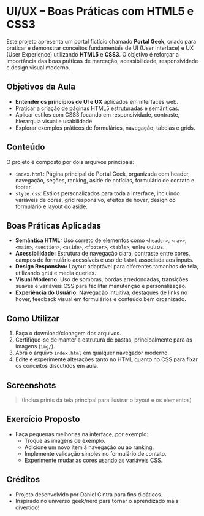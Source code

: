 # UI/UX – Boas Práticas com HTML5 e CSS3

Este projeto apresenta um portal fictício chamado **Portal Geek**, criado para praticar e demonstrar conceitos fundamentais de UI (User Interface) e UX (User Experience) utilizando **HTML5** e **CSS3**. O objetivo é reforçar a importância das boas práticas de marcação, acessibilidade, responsividade e design visual moderno.

## Objetivos da Aula

- **Entender os princípios de UI e UX** aplicados em interfaces web.
- Praticar a criação de páginas HTML5 estruturadas e semânticas.
- Aplicar estilos com CSS3 focando em responsividade, contraste, hierarquia visual e usabilidade.
- Explorar exemplos práticos de formulários, navegação, tabelas e grids.

## Conteúdo

O projeto é composto por dois arquivos principais:

- `index.html`: Página principal do Portal Geek, organizada com header, navegação, seções, ranking, aside de notícias, formulário de contato e footer.
- `style.css`: Estilos personalizados para toda a interface, incluindo variáveis de cores, grid responsivo, efeitos de hover, design do formulário e layout do aside.

## Boas Práticas Aplicadas

- **Semântica HTML:** Uso correto de elementos como `<header>`, `<nav>`, `<main>`, `<section>`, `<aside>`, `<footer>`, `<table>`, entre outros.
- **Acessibilidade:** Estrutura de navegação clara, contraste entre cores, campos de formulário acessíveis e uso de `label` associada aos inputs.
- **Design Responsivo:** Layout adaptável para diferentes tamanhos de tela, utilizando `grid` e media queries.
- **Visual Moderno:** Uso de sombras, bordas arredondadas, transições suaves e variáveis CSS para facilitar manutenção e personalização.
- **Experiência do Usuário:** Navegação intuitiva, destaques de links no hover, feedback visual em formulários e conteúdo bem organizado.

## Como Utilizar

1. Faça o download/clonagem dos arquivos.
2. Certifique-se de manter a estrutura de pastas, principalmente para as imagens (`img/`).
3. Abra o arquivo `index.html` em qualquer navegador moderno.
4. Edite e experimente alterações tanto no HTML quanto no CSS para fixar os conceitos discutidos em aula.

## Screenshots

> (Inclua prints da tela principal para ilustrar o layout e os elementos)

## Exercício Proposto

- Faça pequenas melhorias na interface, por exemplo:
  - Troque as imagens de exemplo.
  - Adicione um novo item à navegação ou ao ranking.
  - Implemente validação simples no formulário de contato.
  - Experimente mudar as cores usando as variáveis CSS.

## Créditos

- Projeto desenvolvido por Daniel Cintra para fins didáticos.
- Inspirado no universo geek/nerd para tornar o aprendizado mais divertido!
